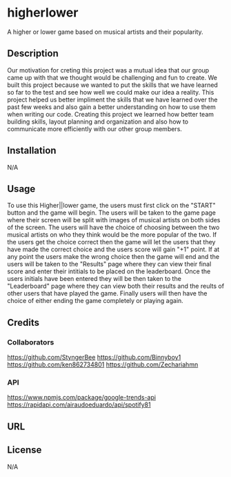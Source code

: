 # higherlower
A higher or lower game based on musical artists and their popularity.

## Description

Our motivation for creting this project was a mutual idea that our group came up with that we thought would be challenging and fun to create. We built this project because we wanted to put the skills that we have learned so far to the test and see how well we could make our idea a reality. This project helped us better impliment the skills that we have learned over the past few weeks and also gain a better understanding on how to use them when writing our code. Creating this project we learned how better team building skills, layout planning and organization and also how to communicate more efficiently with our other group members.

## Installation
N/A

## Usage

To use this Higher||lower game, the users must first click on the "START" button and the game will begin. The users will be taken to the game page where their screen will be split with images of musical artists on both sides of the screen. The users will have the choice of choosing between the two musical artists on who they think would be the more popular of the two. If the users get the choice correct then the game will let the users that they have made the correct choice and the users score will gain "+1" point. If at any point the users make the wrong choice then the game will end and the users will be taken to the "Results" page where they can view their final score and enter their intitials to be placed on the leaderboard. Once the users initials have been entered they will be then taken to the "Leaderboard" page where they can view both their results and the reults of other users that have played the game. Finally users will then have the choice of either ending the game completely or playing again.

## Credits

### Collaborators
https://github.com/StyngerBee
https://github.com/Binnyboy1
https://github.com/ken862734801
https://github.com/Zechariahmn

### API
https://www.npmjs.com/package/google-trends-api
https://rapidapi.com/airaudoeduardo/api/spotify81

## URL

## License 
N/A
